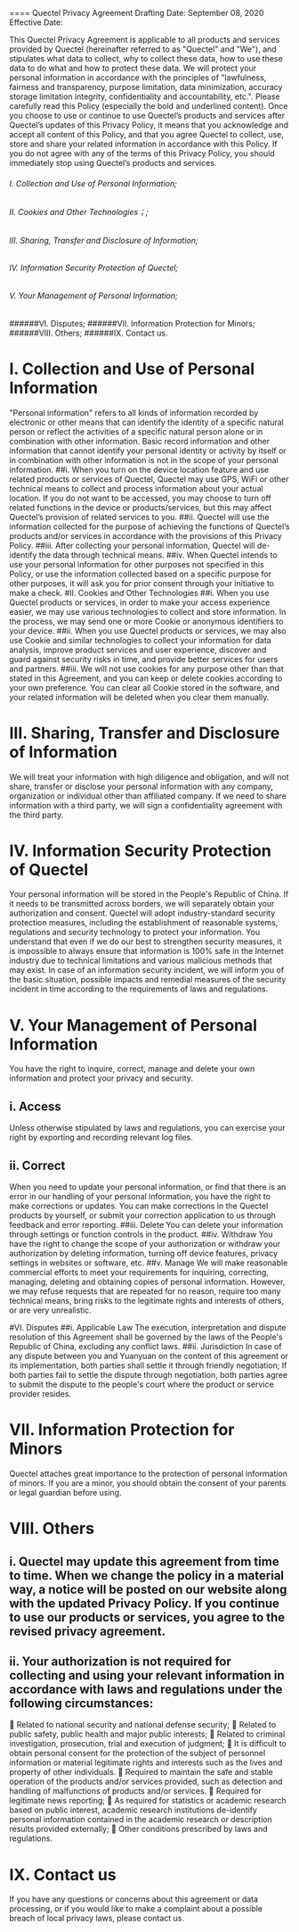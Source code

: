 ==== Quectel Privacy Agreement
Drafting Date: September 08, 2020
Effective Date:

This Quectel Privacy Agreement is applicable to all products and services provided by Quectel (hereinafter referred to as "Quectel" and "We"), and stipulates what data to collect, why to collect these data, how to use these data to do what and how to protect these data. We will protect your personal information in accordance with the principles of "lawfulness, fairness and transparency, purpose limitation, data minimization, accuracy storage limitation integrity, confidentiality and accountability, etc.". Please carefully read this Policy (especially the bold and underlined content). Once you choose to use or continue to use Quectel’s products and services after Quectel’s updates of this Privacy Policy, it means that you acknowledge and accept all content of this Policy, and that you agree Quectel to collect, use, store and share your related information in accordance with this Policy. If you do not agree with any of the terms of this Privacy Policy, you should immediately stop using Quectel’s products and services. 

###### I.	Collection and Use of Personal Information;
###### II.	Cookies and Other Technologies；;
###### III.	Sharing, Transfer and Disclosure of Information;
###### IV.	Information Security Protection of Quectel;
###### V.	Your Management of Personal Information;
######VI.	Disputes;
######VII.	Information Protection for Minors;
######VIII.	Others;
######IX.	Contact us.

# I.	Collection and Use of Personal Information
"Personal information" refers to all kinds of information recorded by electronic or other means that can identify the identity of a specific natural person or reflect the activities of a specific natural person alone or in combination with other information. Basic record information and other information that cannot identify your personal identity or activity by itself or in combination with other information is not in the scope of your personal information.
##i.	When you turn on the device location feature and use related products or services of Quectel, Quectel may use GPS, WiFi or other technical means to collect and process information about your actual location. If you do not want to be accessed, you may choose to turn off related functions in the device or products/services, but this may affect Quectel’s provision of related services to you.
##ii.	Quectel will use the information collected for the purpose of achieving the functions of Quectel’s products and/or services in accordance with the provisions of this Privacy Policy. 
##iii.	After collecting your personal information, Quectel will de-identify the data through technical means. 
##iv.	When Quectel intends to use your personal information for other purposes not specified in this Policy, or use the information collected based on a specific purpose for other purposes, it will ask you for prior consent through your initiative to make a check.
#II.	Cookies and Other Technologies 
##i.	When you use Quectel products or services, in order to make your access experience easier, we may use various technologies to collect and store information. In the process, we may send one or more Cookie or anonymous identifiers to your device.
##ii.	When you use Quectel products or services, we may also use Cookie and similar technologies to collect your information for data analysis, improve product services and user experience, discover and guard against security risks in time, and provide better services for users and partners.
##iii.	We will not use cookies for any purpose other than that stated in this Agreement, and you can keep or delete cookies according to your own preference. You can clear all Cookie stored in the software, and your related information will be deleted when you clear them manually.

# III.	Sharing, Transfer and Disclosure of Information 

We will treat your information with high diligence and obligation, and will not share, transfer or disclose your personal information with any company, organization or individual other than affiliated company. If we need to share information with a third party, we will sign a confidentiality agreement with the third party.

# IV.	Information Security Protection of Quectel 
Your personal information will be stored in the People's Republic of China. If it needs to be transmitted across borders, we will separately obtain your authorization and consent. Quectel will adopt industry-standard security protection measures, including the establishment of reasonable systems, regulations and security technology to protect your information. You understand that even if we do our best to strengthen security measures, it is impossible to always ensure that information is 100% safe in the Internet industry due to technical limitations and various malicious methods that may exist. In case of an information security incident, we will inform you of the basic situation, possible impacts and remedial measures of the security incident in time according to the requirements of laws and regulations.

# V.	Your Management of Personal Information 
You have the right to inquire, correct, manage and delete your own information and protect your privacy and security.
## i.	Access
Unless otherwise stipulated by laws and regulations, you can exercise your right by exporting and recording relevant log files.
## ii.	Correct
When you need to update your personal information, or find that there is an error in our handling of your personal information, you have the right to make corrections or updates. You can make corrections in the Quectel products by yourself, or submit your correction application to us through feedback and error reporting.
##iii.	Delete
You can delete your information through settings or function controls in the product.
##iv.	Withdraw
You have the right to change the scope of your authorization or withdraw your authorization by deleting information, turning off device features, privacy settings in websites or software, etc.
##v.	Manage
We will make reasonable commercial efforts to meet your requirements for inquiring, correcting, managing, deleting and obtaining copies of personal information. However, we may refuse requests that are repeated for no reason, require too many technical means, bring risks to the legitimate rights and interests of others, or are very unrealistic.

#VI.	Disputes
##i.	Applicable Law
The execution, interpretation and dispute resolution of this Agreement shall be governed by the laws of the People's Republic of China, excluding any conflict laws.
##ii.	Jurisdiction
In case of any dispute between you and Yuanyuan on the content of this agreement or its implementation, both parties shall settle it through friendly negotiation; If both parties fail to settle the dispute through negotiation, both parties agree to submit the dispute to the people's court where the product or service provider resides.

# VII.	Information Protection for Minors
Quectel attaches great importance to the protection of personal information of minors. If you are a minor, you should obtain the consent of your parents or legal guardian before using.
# VIII.	Others
## i.	Quectel may update this agreement from time to time. When we change the policy in a material way, a notice will be posted on our website along with the updated Privacy Policy. If you continue to use our products or services, you agree to the revised privacy agreement.

## ii.	Your authorization is not required for collecting and using your relevant information in accordance with laws and regulations under the following circumstances:
	Related to national security and national defense security; 
	Related to public safety, public health and major public interests; 
	Related to criminal investigation, prosecution, trial and execution of judgment; 
	It is difficult to obtain personal consent for the protection of the subject of personnel information or material legitimate rights and interests such as the lives and property of other individuals.
	Required to maintain the safe and stable operation of the products and/or services provided, such as detection and handling of malfunctions of products and/or services.
	Required for legitimate news reporting; 
	As required for statistics or academic research based on public interest, academic research institutions de-identify personal information contained in the academic research or description results provided externally;
	Other conditions prescribed by laws and regulations.
# IX.	Contact us
If you have any questions or concerns about this agreement or data processing, or if you would like to make a complaint about a possible breach of local privacy laws, please contact us.
